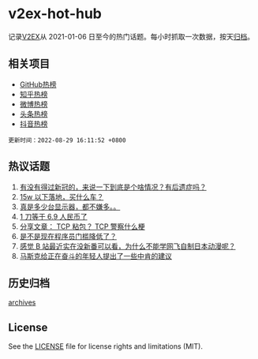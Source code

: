 # v2ex-hot-hub

 记录[V2EX](https://www.v2ex.com/)从 2021-01-06 日至今的热门话题。每小时抓取一次数据，按天[归档](archives)。
 
 ## 相关项目

- [GitHub热榜](https://github.com/snaildev/github-hot-hub)
- [知乎热榜](https://github.com/snaildev/zhihu-hot-hub)
- [微博热榜](https://github.com/snaildev/weibo-hot-hub)
- [头条热榜](https://github.com/snaildev/toutiao-hot-hub)
- [抖音热榜](https://github.com/snaildev/douyin-hot-hub)


 `更新时间：2022-08-29 16:11:52 +0800`

## 热议话题

1. [有没有得过新冠的，来说一下到底是个啥情况？有后遗症吗？](https://www.v2ex.com/t/876022)
1. [15w 以下落地，买什么车？](https://www.v2ex.com/t/876096)
1. [真是多少台显示器，都不嫌多。。](https://www.v2ex.com/t/875998)
1. [1 刀等于 6.9 人民币了](https://www.v2ex.com/t/876064)
1. [分享文章： TCP 粘包？ TCP 警察什么梗](https://www.v2ex.com/t/876066)
1. [是不是现在程序员门槛降低了？](https://www.v2ex.com/t/876178)
1. [感觉 B 站最近实在没新番可以看，为什么不能学网飞自制日本动漫呢？](https://www.v2ex.com/t/876109)
1. [马斯克给正在奋斗的年轻人提出了一些中肯的建议](https://www.v2ex.com/t/876075)

## 历史归档

[archives](archives)

## License

See the [LICENSE](LICENSE) file for license rights and limitations (MIT).
